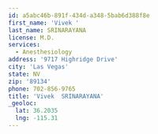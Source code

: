```yaml
---
id: a5abc46b-891f-434d-a348-5bab6d388f8e
first_name: 'Vivek '
last_name: SRINARAYANA
license: M.D.
services:
  - Anesthesiology
address: '9717 Highridge Drive'
city: 'Las Vegas'
state: NV
zip: '89134'
phone: 702-856-9765
title: 'Vivek  SRINARAYANA'
_geoloc:
  lat: 36.2035
  lng: -115.31
---
```

